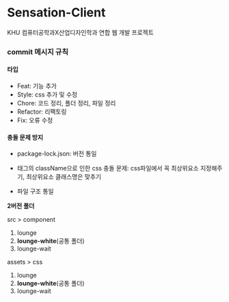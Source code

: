 # Sensation-Client
KHU 컴퓨터공학과X산업디자인학과 연합 웹 개발 프로젝트
<br/>
### commit 메시지 규칙
#### 타입

- Feat: 기능 추가
- Style: css 추가 및 수정
- Chore: 코드 정리, 폴더 정리, 파일 정리
- Refactor: 리팩토링
- Fix: 오류 수정

#### 충돌 문제 방지

- package-lock.json: 버전 통일
- 태그의 className으로 인한 css 충돌 문제: css파일에서 꼭 최상위요소 지정해주기, 최상위요소 클래스명은 맞추기

- 파일 구조 통일

**2버전 폴더**

src > component
1. lounge
2. **lounge-white**(공통 폴더)
3. lounge-wait

assets > css
1. lounge
2. **lounge-white**(공통 폴더)
3. lounge-wait

